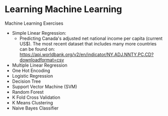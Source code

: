 # Learning Machine Learning
Machine Learning Exercises<br />
- Simple Linear Regression:<br />
  - Predicting Canada's adjusted net national income per capita (current US$). The most recent dataset that includes many more countries can be found on: https://api.worldbank.org/v2/en/indicator/NY.ADJ.NNTY.PC.CD?downloadformat=csv
- Multiple Linear Regression<br />
- One Hot Encoding<br />
- Logistic Regression<br />
- Decision Tree<br />
- Support Vector Machine (SVM)<br />
- Random Forest<br />
- K Fold Cross Validation<br />
- K Means Clustering<br />
- Naive Bayes Classifier

